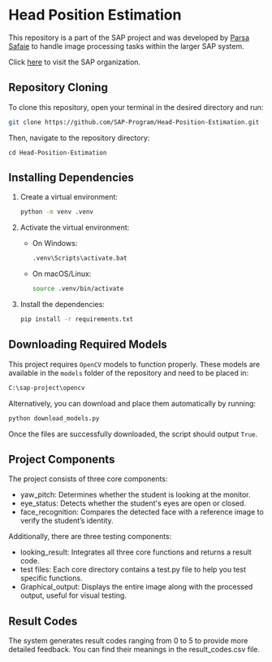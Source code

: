 # Head Position Estimation
This repository is a part of the SAP project and was developed by [Parsa Safaie](https://github.com/parsasafaie) to handle image processing tasks within the larger SAP system.

Click [here](https://github.com/SAP-Program) to visit the SAP organization.

## Repository Cloning
To clone this repository, open your terminal in the desired directory and run:
```bash
git clone https://github.com/SAP-Program/Head-Position-Estimation.git
```

Then, navigate to the repository directory:
```
cd Head-Position-Estimation
```

## Installing Dependencies
1. Create a virtual environment:
   ```bash
   python -m venv .venv
   ```
2. Activate the virtual environment:
   
   * On Windows:
     ```bash
     .venv\Scripts\activate.bat
     ```

   * On macOS/Linux:
     ```bash
     source .venv/bin/activate
     ```
3. Install the dependencies:
   ```bash
   pip install -r requirements.txt
   ``` 

## Downloading Required Models
This project requires `OpenCV` models to function properly. These models are available in the `models` folder of the repository and need to be placed in:
```bash
C:\sap-project\opencv
```
Alternatively, you can download and place them automatically by running:
```bash
python download_models.py
```
Once the files are successfully downloaded, the script should output `True`.

## Project Components
The project consists of three core components:
* yaw_pitch: Determines whether the student is looking at the monitor.
* eye_status: Detects whether the student's eyes are open or closed.
* face_recognition: Compares the detected face with a reference image to verify the student’s identity.

Additionally, there are three testing components:
* looking_result: Integrates all three core functions and returns a result code.
* test files: Each core directory contains a test.py file to help you test specific functions.
* Graphical_output: Displays the entire image along with the processed output, useful for visual testing.

## Result Codes
The system generates result codes ranging from 0 to 5 to provide more detailed feedback. You can find their meanings in the result_codes.csv file.